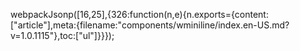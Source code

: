 webpackJsonp([16,25],{326:function(n,e){n.exports={content:["article"],meta:{filename:"components/wminiline/index.en-US.md?v=1.0.1115"},toc:["ul"]}}});